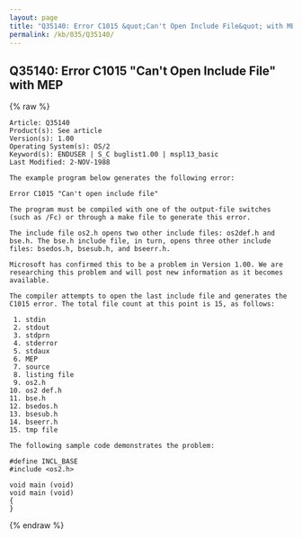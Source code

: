 ```yaml
---
layout: page
title: "Q35140: Error C1015 &quot;Can't Open Include File&quot; with MEP"
permalink: /kb/035/Q35140/
---
```


## Q35140: Error C1015 &quot;Can't Open Include File&quot; with MEP

{% raw %}

	Article: Q35140
	Product(s): See article
	Version(s): 1.00
	Operating System(s): OS/2
	Keyword(s): ENDUSER | S_C buglist1.00 | mspl13_basic
	Last Modified: 2-NOV-1988
	
	The example program below generates the following error:
	
	Error C1015 "Can't open include file"
	
	The program must be compiled with one of the output-file switches
	(such as /Fc) or through a make file to generate this error.
	
	The include file os2.h opens two other include files: os2def.h and
	bse.h. The bse.h include file, in turn, opens three other include
	files: bsedos.h, bsesub.h, and bseerr.h.
	
	Microsoft has confirmed this to be a problem in Version 1.00. We are
	researching this problem and will post new information as it becomes
	available.
	
	The compiler attempts to open the last include file and generates the
	C1015 error. The total file count at this point is 15, as follows:
	
	 1. stdin
	 2. stdout
	 3. stdprn
	 4. stderror
	 5. stdaux
	 6. MEP
	 7. source
	 8. listing file
	 9. os2.h
	10. os2 def.h
	11. bse.h
	12. bsedos.h
	13. bsesub.h
	14. bseerr.h
	15. tmp file
	
	The following sample code demonstrates the problem:
	
	#define INCL_BASE
	#include <os2.h>
	
	void main (void)
	void main (void)
	{
	}

{% endraw %}
